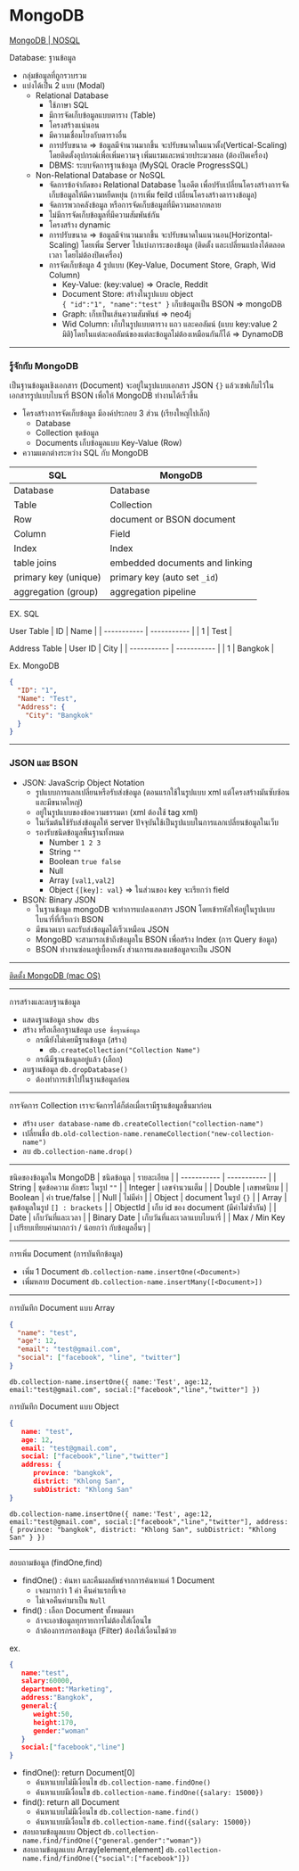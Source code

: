 # MongoDB

[MongoDB | NOSQL](https://www.youtube.com/watch?v=VgyEablNJkk&t=19915s)

Database: ฐานข้อมูล

- กลุ่มข้อมูลที่ถูกรวบรวม
- แบ่งได้เป็น 2 แบบ (Modal)
  - Relational Database
    - ใช้ภาษา SQL
    - มีการจัดเก็บข้อมูลแบบตาราง (Table)
    - โครงสร้างแน่นอน
    - มีความเชื่อมโยงกับตารางอื่น
    - การปรับขนาด => ข้อมูลมีจำนวนมากขึ้น จะปรับขนาดในแนวตั้ง(Vertical-Scaling) โดยติดตั้งอุปกรณ์เพื่อเพิ่มความจุ เพิ่มแรมและหน่วยประมวลผล (ต้องปิดเครื่อง)
    - DBMS: ระบบจัดการฐานข้อมูล (MySQL Oracle ProgressSQL)
  - Non-Relational Database or NoSQL
    - จัดการข้อจำกัดของ Relational Database ในอดีต เพื่อปรับเปลี่ยนโครงสร้างการจัดเก็บข้อมูลให้มีความหยืดหยุ่น (การเพิ่ม feild เปลี่ยนโครงสร้างตารางข้อมูล)
    - จัดการพวกคลังข้อมูล หรือการจัดเก็บข้อมูลที่มีความหลากหลาย
    - ไม่มีการจัดเก็บข้อมูลที่มีความสัมพันธ์กัน
    - โครงสร้าง dynamic
    - การปรับขนาด => ข้อมูลมีจำนวนมากขึ้น จะปรับขนาดในแนวนอน(Horizontal-Scaling) โดยเพิ่ม Server ไปแบ่งภาระของข้อมูล (ติดตั้ง และเปลี่ยนแปลงได้ตลอดเวลา โดยไม่ต้องปิดเครื่อง)
    - การจัดเก็บข้อมูล 4 รูปแบบ (Key-Value, Document Store, Graph, Wid Column)
      - Key-Value: (key:value) => Oracle, Reddit
      - Document Store: สร้างในรูปแบบ object  
        `{ "id":"1", "name":"test" }`
        เก็บข้อมูลเป็น BSON => mongoDB
      - Graph: เก็บเป็นเส้นความสัมพันธ์ => neo4j
      - Wid Column: เก็บในรูปแบบตาราง แถว และคอลัมน์ (แบบ key:value 2 มิติ)โดยในแต่ละคอลัมน์ของแต่ละข้อมูลไม่ต้องเหมือนกันก็ได้ => DynamoDB

---

### รู้จักกับ MongoDB

เป็นฐานข้อมูลเชิงเอกสาร (Document) จะอยู่ในรูปแบบเอกสาร JSON `{}` แล้วเซฟเก็บไว้ในเอกสารรูปแบบไบนารี่ BSON เพื่อให้ MongoDB ทำงานได้เร็วขึ้น

- โครงสร้างการจัดเก็บข้อมูล มีองค์ประกอบ 3 ส่วน (เรียงใหญ่ไปเล็ก)
  - Database
  - Collection ชุดข้อมูล
  - Documents เก็บข้อมูลแบบ Key-Value (Row)
- ความแตกต่างระหว่าง SQL กับ MongoDB

| SQL                  | MongoDB                        |
| -------------------- | ------------------------------ |
| Database             | Database                       |
| Table                | Collection                     |
| Row                  | document or BSON document      |
| Column               | Field                          |
| Index                | Index                          |
| table joins          | embedded documents and linking |
| primary key (unique) | primary key (auto set `_id`)   |
| aggregation (group)  | aggregation pipeline           |

EX. SQL

User Table
| ID | Name |
| ----------- | ----------- |
| 1 | Test |

Address Table
| User ID | City |
| ----------- | ----------- |
| 1 | Bangkok |

Ex. MongoDB

```json
{
  "ID": "1",
  "Name": "Test",
  "Address": {
    "City": "Bangkok"
  }
}
```

---

### JSON และ BSON

- JSON: JavaScrip Object Notation
  - รูปแบบการแลกเปลี่ยนหรือรับส่งข้อมูล (ตอนแรกใช้ในรูปแบบ xml แต่โครงสร้างมันซับซ้อน และมีขนาดใหญ่)
  - อยู่ในรูปแบบของข้อความธรรมดา (xml ต้องใช้ tag xml)
  - ในเริ่มต้นใช้รับส่งข้อมูลให้ server ปัจจุบันใช้เป็นรูปแบบในการแลกเปลี่ยนข้อมูลในเว็บ
  - รองรับชนิดข้อมูลพื้นฐานทั้งหมด
    - Number `1 2 3`
    - String `""`
    - Boolean `true false`
    - Null
    - Array `[val1,val2]`
    - Object `{[key]: val}` => ในส่วนของ key จะเรียกว่า field
- BSON: Binary JSON
  - ในฐานข้อมูล mongoDB จะทำการแปลงเอกสาร JSON โดยเข้ารหัสให้อยู่ในรูปแบบไบนารี่ที่เรียกว่า BSON
  - มีขนาดเบา และรับส่งข้อมูลได้เร็วเหมือน JSON
  - MongoBD จะสามารถเข้าถึงข้อมูลใน BSON เพื่อสร้าง Index (การ Query ข้อมูล)
  - BSON ทำงานซ่อนอยู่เบื้องหลัง ส่วนการแสดงผลข้อมูลจะเป็น JSON

---

[ติดตั้ง MongoDB (mac OS)](https://docs.mongodb.com/manual/tutorial/install-mongodb-on-os-x/)

---

การสร้างและลบฐานข้อมูล

- แสดงฐานข้อมูล `show dbs`
- สร้าง หรือเลือกฐานข้อมูล `use ชื่อฐานข้อมูล`
  - กรณียังไม่เคยมีฐานข้อมูล (สร้าง)
    - `db.createCollection("Collection Name")`
  - กรณีมีฐานข้อมูลอยู่แล้ว (เลือก)
- ลบฐานข้อมูล `db.dropDatabase()`
  - ต้องทำการเข้าไปในฐานข้อมูลก่อน

---

การจัดการ Collection
เราจะจัดการได้ก็ต่อเมื่อเรามีฐานข้อมูลขึ้นมาก่อน

- สร้าง
  `user database-name`
  `db.createCollection("collection-name")`
- เปลี่ยนชื่อ
  `db.old-collection-name.renameCollection("new-collection-name")`
- ลบ
  `db.collection-name.drop()`

---

ชนิดของข้อมูลใน MongoDB
| ชนิดข้อมูล | รายละเอียด |
| ----------- | ----------- |
| String | ชุดข้อความ อักขระ ในรูป `""` |
| Integer | เลขจำนวนเต็ม |
| Double | เลขทศนิยม |
| Boolean | ค่า true/false |
| Null | ไม่มีค่า |
| Object | document ในรูป `{}` |
| Array | ชุดข้อมูลในรูป `[] : brackets` |
| ObjectId | เก็บ id ของ document (มีค่าไม่ซ้ำกัน) |
| Date | เก็บวันที่และเวลา |
| Binary Date | เก็บวันที่และเวลาแบบไบนารี่ |
| Max / Min Key | เปรียบเทียบค่ามากกว่า / น้อยกว่า กับข้อมูลอื่นๆ |

---

การเพิ่ม Document (การบันทึกข้อมูล)

- เพิ่ม 1 Document
  `db.collection-name.insertOne(<Document>)`
- เพิ่มหลาย Document
  `db.collection-name.insertMany([<Document>])`

---

การบันทึก Document แบบ Array

```json
{
  "name": "test",
  "age": 12,
  "email": "test@gmail.com",
  "social": ["facebook", "line", "twitter"]
}
```

`db.collection-name.insertOne({ name:'Test', age:12, email:"test@gmail.com", social:["facebook","line","twitter"] })`

การบันทึก Document แบบ Object

```json
{
   name: "test",
   age: 12,
   email: "test@gmail.com",
   social: ["facebook","line","twitter"]
   address: {
      province: "bangkok",
      district: "Khlong San",
      subDistrict: "Khlong San"
}
```

`db.collection-name.insertOne({ name:'Test', age:12, email:"test@gmail.com", social:["facebook","line","twitter"], address: { province: "bangkok", district: "Khlong San", subDistrict: "Khlong San" } })`

---

สอบถามข้อมูล (findOne,find)

- findOne() : ค้นหา และคืนผลลัพธ์จากการค้นหาแค่ 1 Document
  - เจอมาากว่า 1 ค่า คืนค่าแรกที่เจอ
  - ไม่เจอคืนค่ามาเป็น `Null`
- find() : เลือก Document ทั้งหมดมา
  - ถ้าจะเอาข้อมูลทุกรายการไม่ต้องใส่เงื่อนไข
  - ถ้าต้องการกรอกข้อมูล (Filter) ต้องใส่เงื่อนไขด้วย

ex.

```json
{
   name:"test",
   salary:60000,
   department:"Marketing",
   address:"Bangkok",
   general:{
      weight:50,
      height:170,
      gender:"woman"
   }
   social:["facebook","line"]
}
```

- findOne(): return Document[0]
   - ค้นหาแบบไม่มีเงื่อนไข
   `db.collection-name.findOne()`
    - ค้นหาแบบมีเงื่อนไข
     `db.collection-name.findOne({salary: 15000})`
- find(): return all Document
   - ค้นหาแบบไม่มีเงื่อนไข
   `db.collection-name.find()`
   - ค้นหาแบบมีเงื่อนไข
     `db.collection-name.find({salary: 15000})`
- สอบถามข้อมูลแบบ Object
  `db.collection-name.find/findOne({"general.gender":"woman"})`
- สอบถามข้อมูลแบบ Array[element,element]
  `db.collection-name.find/findOne({"social":["facebook"]})`